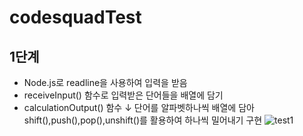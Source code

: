 # codesquadTest

##  1단계

+ Node.js로 readline을 사용하여 입력을 받음
+ receiveInput() 함수로 입력받은 단어들을 배열에 담기
+ calculationOutput() 함수 ↓
  단어를 알파벳하나씩 배열에 담아 shift(),push(),pop(),unshift()를 활용하여 하나씩 밀어내기 구현
![test1](https://user-images.githubusercontent.com/61257242/101365522-43248600-38e7-11eb-9e79-9cba122d1380.png)
